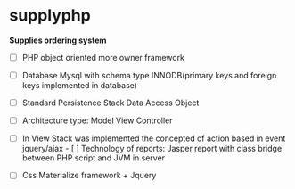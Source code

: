 # supplyphp
**Supplies ordering system** 

 - [ ] PHP object oriented more owner framework

 - [ ] Database Mysql with schema type INNODB(primary keys and foreign keys implemented in database)
 - [ ] Standard Persistence Stack Data Access Object
 - [ ] Architecture type: Model View Controller 
 - [ ] In View Stack was implemented the concepted of action based in event jquery/ajax  - [ ] Technology of reports: Jasper report with class bridge between PHP script and JVM in server 
 - [ ] Css Materialize framework + Jquery
